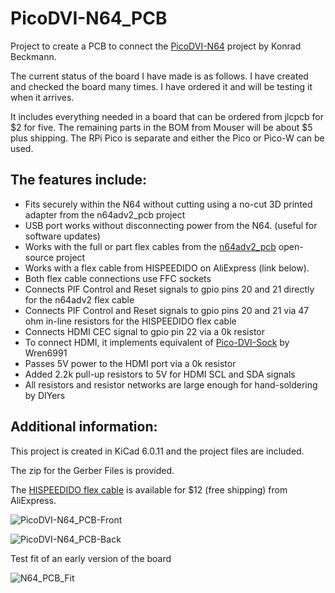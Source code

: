 # PicoDVI-N64_PCB
Project to create a PCB to connect the [PicoDVI-N64](https://github.com/kbeckmann/PicoDVI-N64) project by Konrad Beckmann.



The current status of the board I have made is as follows.  I have created and checked the board many times.  I have ordered it and will be testing it when it arrives. 

It includes everything needed in a board that can be ordered from jlcpcb for $2 for five.  The remaining parts in the BOM from Mouser will be about $5 plus shipping.  The RPi Pico is separate and either the Pico or Pico-W can be used.  

## The features include: 

- Fits securely within the N64 without cutting using a no-cut 3D printed adapter from the n64adv2_pcb project  
- USB port works without disconnecting power from the N64. (useful for software updates)
- Works with the full or part flex cables from the [n64adv2_pcb](https://github.com/borti4938/n64adv2_pcb) open-source project
- Works with a flex cable from HISPEEDIDO on AliExpress (link below).
- Both flex cable connections use FFC sockets
- Connects PIF Control and Reset signals to gpio pins 20 and 21 directly for the n64adv2 flex cable
- Connects PIF Control and Reset signals to gpio pins 20 and 21 via 47 ohm in-line resistors for the HISPEEDIDO flex cable
- Connects HDMI CEC signal to gpio pin 22 via a 0k resistor
- To connect HDMI, it implements equivalent of [Pico-DVI-Sock](https://github.com/Wren6991/Pico-DVI-Sock) by Wren6991
- Passes 5V power to the HDMI port via a 0k resistor
- Added 2.2k pull-up resistors to 5V for HDMI SCL and SDA signals
- All resistors and resistor networks are large enough for hand-soldering by DIYers

## Additional information: 

This project is created in KiCad 6.0.11 and the project files are included.

The zip for the Gerber Files is provided.

The [HISPEEDIDO flex cable](https://www.aliexpress.us/item/3256805571419579.html?spm=5261.ProductManageOnline.0.0.33212ddbdJ53Tz&gatewayAdapt=glo2usa4itemAdapt) is available for $12 (free shipping) from AliExpress.  



![PicoDVI-N64_PCB-Front](https://github.com/dalogue1/PicoDVI-N64_PCB/assets/133064876/229bf70d-1fcd-4e96-a488-81059325d73f)

![PicoDVI-N64_PCB-Back](https://github.com/dalogue1/PicoDVI-N64_PCB/assets/133064876/9ae8b330-6932-4652-8f9d-c9026ffff4cd)

Test fit of an early version of the board

![N64_PCB_Fit](https://github.com/dalogue1/PicoDVI-N64_PCB/assets/133064876/a9b3f396-81b1-41a5-92eb-939396d21952)

